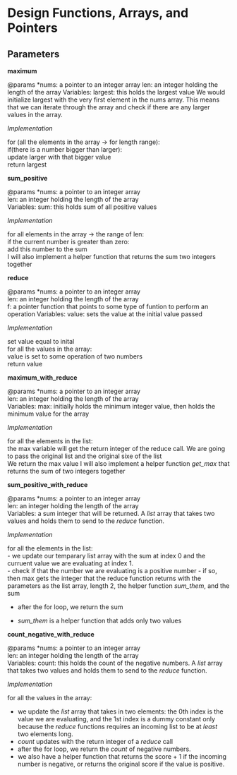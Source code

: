 # Design Functions, Arrays, and Pointers

## Parameters

**maximum**

@params *nums: a pointer to an integer array
			len: an integer holding the length of the array
Variables: largest: this holds the largest value
We would initialize largest with the very first element in the nums array. This means that we can iterate through the array and check if there are any larger values in the array.

_Implementation_

for (all the elements in the array -> for length range):  
	if(there is a number bigger than larger):  
		update larger with that bigger value  
  return largest
  
**sum_positive**
 
 @params *nums: a pointer to an integer array  
			len: an integer holding the length of the array  
Variables: sum: this holds sum of all positive values  

_Implementation_

for all elements in the array -> the range of len:  
	if the current number is greater than zero:  
		add this number to the sum  
I will also implement a helper function that returns the sum two integers together

**reduce**

 @params *nums: a pointer to an integer array  
			len: an integer holding the length of the array  
			f: a pointer function that points to some type of funtion to perform an operation
Variables: value: sets the value at the initial value passed

_Implementation_

set value equal to inital  
for all the values in the array:  
	value is set to some operation of two numbers  
return value

**maximum_with_reduce**

 @params *nums: a pointer to an integer array  
			len: an integer holding the length of the array  
Variables: max: initially holds the minimum integer value, then holds the minimum   value for the array

_Implementation_

for all the elements in the list:  
the max variable will get the return integer of the reduce call. We are going to pass the original list and the original sixe of the list  
We return the max value
I will also implement a helper function _get_max_ that returns the sum of two integers together

**sum_positive_with_reduce**

 @params *nums: a pointer to an integer array  
			len: an integer holding the length of the array  
	Variables: a sum integer that will be returned. A _list_ array that takes two values and holds them to send to the _reduce_ function.  
	
_Implementation_

for all the elements in the list:  
	- we update our temparary list array with the sum at index 0 and the curruent value we are evaluating at index 1.  
	- check if that the number we are evaluating is a positive number
	- if so, then max gets the integer that the reduce function returns with the parameters as the list array, length 2, the helper function _sum_them_, and the sum  
- after the for loop, we return the sum

- _sum_them_ is a helper function that adds only two values

**count_negative_with_reduce**

@params *nums: a pointer to an integer array  
			len: an integer holding the length of the array  
Variables: count: this holds the count of the negative numbers. A _list_ array that takes two values and holds them to send to the _reduce_ function.  

_Implementation_

for all the values in the array:  
- we update the _list_ array that takes in two elements: the 0th index is the value we are evaluating, and the 1st index is a dummy constant only because the _reduce_ functions requires an incoming list to be at _least_ two elements long.  
- _count_ updates with the return integer of a _reduce_ call  
- after the for loop, we return the _count_ of negative numbers.  
- we also have a helper function that returns the score + 1 if the incoming number is negative, or returns the original score if the value is positive.  







































